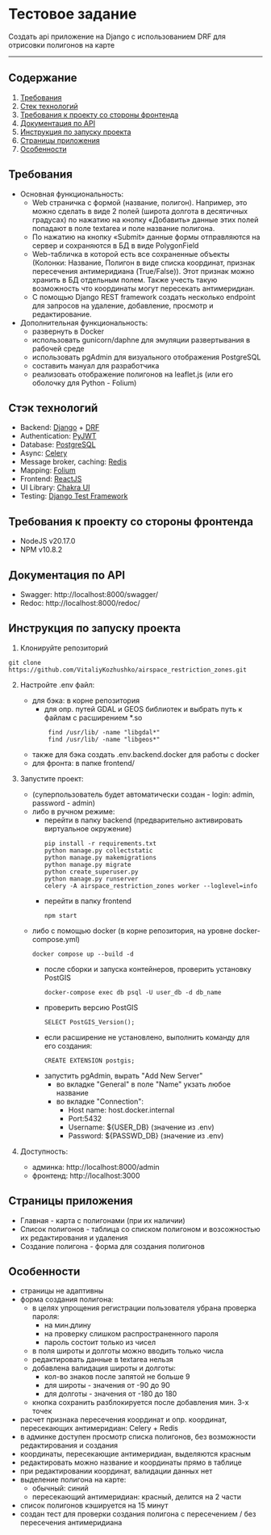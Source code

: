# Тестовое задание

Создать api приложение на Django с использованием DRF для отрисовки полигонов на карте
<hr>

## Содержание

1. [Требования](#main_requirements)
2. [Стек технологий](#technology_stack)
3. [Требования к проекту со стороны фронтенда](#front_requirements)
4. [Документация по API](#doc_api)
5. [Инструкция по запуску проекта](#instruction_startup)
6. [Страницы приложения](#pages_app)
7. [Особенности](#features)

## Требования <a name="main_requirements"></a>

- Основная функциональность:
  - Web страничка с формой (название, полигон). Например, это можно сделать в виде 2 полей (широта долгота в десятичных 
    градусах) по нажатию на кнопку «Добавить» данные этих полей попадают в поле textarea и поле название полигона.
  - По нажатию на кнопку «Submit» данные формы отправляются на сервер и сохраняются в БД в виде PolygonField
  - Web-табличка в которой есть все сохраненные объекты (Колонки: Название, Полигон в виде списка координат,
    признак пересечения антимеридиана (True/False)). Этот признак можно хранить в БД отдельным полем. Также учесть 
    такую возможность что координаты могут пересекать антимеридиан.
  - С помощью Django REST framework создать несколько endpoint для запросов на удаление, добавление, просмотр и редактирование.
- Дополнительная функциональность:
  - развернуть в Docker
  - использовать gunicorn/daphne для эмуляции развертывания в рабочей среде
  - использовать pgAdmin для визуального отображения PostgreSQL
  - составить мануал для разработчика
  - реализовать отображение полигонов на leaflet.js (или его оболочку для Python - Folium)

## Стэк технологий <a name="technology_stack"></a>

- Backend: [Django](https://django.fun/) + [DRF](https://www.django-rest-framework.org/)
- Authentication: [PyJWT](https://pyjwt.readthedocs.io/en/stable/)
- Database: [PostgreSQL](https://www.postgresql.org/)
- Async: [Celery](https://docs.celeryq.dev/)
- Message broker, caching: [Redis](https://redis.io/)
- Mapping: [Folium](https://python-visualization.github.io/folium/latest/index.html)
- Frontend: [ReactJS](https://react.dev/)
- UI Library: [Chakra UI](https://v2.chakra-ui.com/)
- Testing: [Django Test Framework](https://docs.djangoproject.com/en/5.1/topics/testing/tools/#)

## Требования к проекту со стороны фронтенда <a name="front_requirements"></a>

- NodeJS v20.17.0
- NPM v10.8.2

## Документация по API <a name="doc_api"></a>

- Swagger: http://localhost:8000/swagger/
- Redoc: http://localhost:8000/redoc/

## Инструкция по запуску проекта <a name="instruction_startup"></a>

1. Клонируйте репозиторий
```
git clone https://github.com/VitaliyKozhushko/airspace_restriction_zones.git
```
2. Настройте .env файл:
   - для бэка: в корне репозитория
     - для опр. путей GDAL и GEOS библиотек и выбрать путь к файлам с расширением *.so
       ```shell
        find /usr/lib/ -name "libgdal*"
        find /usr/lib/ -name "libgeos*"
       ```
   - также для бэка создать .env.backend.docker для работы с docker
   - для фронта: в папке frontend/
3. Запустите проект:
   * (суперпользователь будет автоматически создан - login: admin, password - admin)
   - либо в ручном режиме:
        - перейти в папку backend (предварительно активировать виртуальное окружение)
          ```shell
          pip install -r requirements.txt
          python manage.py collectstatic
          python manage.py makemigrations
          python manage.py migrate
          python create_superuser.py
          python manage.py runserver
          celery -A airspace_restriction_zones worker --loglevel=info
          ```
        - перейти в папку frontend
          ```shell
          npm start
          ```
   - либо с помощью docker (в корне репозитория, на уровне docker-compose.yml)
     ```shell
     docker compose up --build -d
     ```
     - после сборки и запуска контейнеров, проверить установку PostGIS
       ```shell
       docker-compose exec db psql -U user_db -d db_name
       ```
     - проверить версию PostGIS
       ```shell
       SELECT PostGIS_Version();
       ```
     - если расширение не установлено, выполнить команду для его создания:
       ```shell
       CREATE EXTENSION postgis;
       ```
     - запустить pgAdmin, вырать "Add New Server"
       - во вкладке "General" в поле "Name" укзать любое название
       - во вкладке "Connection":
         - Host name: host.docker.internal
         - Port:5432
         - Username: ${USER_DB} (значение из .env)
         - Password: ${PASSWD_DB} (значение из .env)
     
4. Доступность:
   - админка: http://localhost:8000/admin
   - фронтенд: http://localhost:3000

## Страницы приложения <a name="pages_app"></a>

- Главная - карта с полигонами (при их наличии)
- Список полигонов - таблица со списком полигоном и возсожностью их редактирования и удаления
- Создание полигона - форма для создания полигонов

## Особенности <a name="features"></a>

- страницы не адаптивны
- форма создания полигона:
  - в целях упрощения регистрации пользователя убрана проверка пароля:
      - на мин.длину
      - на проверку слишком распространенного пароля
      - пароль состоит только из чисел
  - в поля широты и долготы можно вводить только числа
  - редактировать данные в textarea нельзя
  - добавлена валидация широты и долготы:
    - кол-во знаков после запятой не больше 9
    - для широты - значения от -90 до 90
    - для долготы - значения от -180 до 180
  - кнопка сохранить разблокируется после добавления мин. 3-х точек
- расчет признака пересечения координат и опр. координат, пересекающих антимеридиан: Celery + Redis 
- в админке доступен просмотр списка полигонов, без возможности редактирования и создания
- координаты, пересекающие антимеридиан, выделяются красным
- редактировать можно название и координаты прямо в таблице
- при редактировании координат, валидации данных нет
- выделение полигона на карте:
  - обычный: синий
  - пересекающий антимеридиан: красный, делится на 2 части
- список полигонов кэшируется на 15 минут
- создан тест для проверки создания полигона с пересечением / без пересечения антимеридиана
